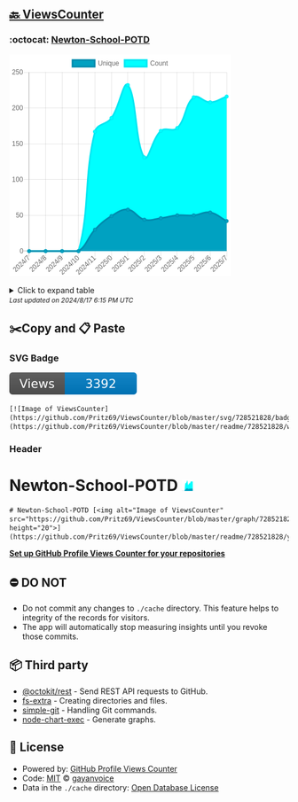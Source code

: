 ## [🔙 ViewsCounter](https://github.com/Pritz69/ViewsCounter)

### :octocat: [Newton-School-POTD](https://github.com/Pritz69/Newton-School-POTD)
![Image of ViewsCounter](https://github.com/Pritz69/ViewsCounter/blob/master/graph/728521828/large/year.png)

<details>
	<summary>Click to expand table</summary>
	<h2>:calendar: Year Page Views Table</h2>
<table>
	<tr>
		<th>
			Last Updated
		</th>
		<th>
			Unique
		</th>
		<th>
			Count
		</th>
	</tr>
	<tr>
		<td>
			<code>2024/8/1</code>
		</td>
		<td>
			<code>42</code>
		</td>
		<td>
			<code>216</code>
		</td>
	</tr>
	<tr>
		<td>
			<code>2024/7/1</code>
		</td>
		<td>
			<code>54</code>
		</td>
		<td>
			<code>208</code>
		</td>
	</tr>
	<tr>
		<td>
			<code>2024/6/1</code>
		</td>
		<td>
			<code>50</code>
		</td>
		<td>
			<code>215</code>
		</td>
	</tr>
	<tr>
		<td>
			<code>2024/5/1</code>
		</td>
		<td>
			<code>50</code>
		</td>
		<td>
			<code>172</code>
		</td>
	</tr>
	<tr>
		<td>
			<code>2024/4/1</code>
		</td>
		<td>
			<code>46</code>
		</td>
		<td>
			<code>168</code>
		</td>
	</tr>
	<tr>
		<td>
			<code>2024/3/1</code>
		</td>
		<td>
			<code>44</code>
		</td>
		<td>
			<code>131</code>
		</td>
	</tr>
	<tr>
		<td>
			<code>2024/2/1</code>
		</td>
		<td>
			<code>58</code>
		</td>
		<td>
			<code>232</code>
		</td>
	</tr>
	<tr>
		<td>
			<code>2024/1/1</code>
		</td>
		<td>
			<code>49</code>
		</td>
		<td>
			<code>186</code>
		</td>
	</tr>
	<tr>
		<td>
			<code>2023/12/1</code>
		</td>
		<td>
			<code>30</code>
		</td>
		<td>
			<code>167</code>
		</td>
	</tr>
	<tr>
		<td>
			<code>2023/11/1</code>
		</td>
		<td>
			<code>0</code>
		</td>
		<td>
			<code>0</code>
		</td>
	</tr>
	<tr>
		<td>
			<code>2023/10/1</code>
		</td>
		<td>
			<code>0</code>
		</td>
		<td>
			<code>0</code>
		</td>
	</tr>
	<tr>
		<td>
			<code>2023/9/1</code>
		</td>
		<td>
			<code>0</code>
		</td>
		<td>
			<code>0</code>
		</td>
	</tr>
	<tr>
		<td>
			<code>2023/8/1</code>
		</td>
		<td>
			<code>0</code>
		</td>
		<td>
			<code>0</code>
		</td>
	</tr>
</table>

</details>
<small><i>Last updated on 2024/8/17 6:15 PM UTC</i></small>

## ✂️Copy and 📋 Paste
### SVG Badge
[![Image of ViewsCounter](https://github.com/Pritz69/ViewsCounter/blob/master/svg/728521828/badge.svg)](https://github.com/Pritz69/ViewsCounter/blob/master/readme/728521828/week.md)
```readme
[![Image of ViewsCounter](https://github.com/Pritz69/ViewsCounter/blob/master/svg/728521828/badge.svg)](https://github.com/Pritz69/ViewsCounter/blob/master/readme/728521828/week.md)
```
### Header
# Newton-School-POTD [<img alt="Image of ViewsCounter" src="https://github.com/Pritz69/ViewsCounter/blob/master/graph/728521828/small/year.png" height="20">](https://github.com/Pritz69/ViewsCounter/blob/master/readme/728521828/year.md)
```readme
# Newton-School-POTD [<img alt="Image of ViewsCounter" src="https://github.com/Pritz69/ViewsCounter/blob/master/graph/728521828/small/year.png" height="20">](https://github.com/Pritz69/ViewsCounter/blob/master/readme/728521828/year.md)
```
[**Set up GitHub Profile Views Counter for your repositories**](https://github.com/gayanvoice/github-profile-views-counter)
## ⛔ DO NOT
- Do not commit any changes to `./cache` directory. This feature helps to integrity of the records for visitors.
- The app will automatically stop measuring insights until you revoke those commits.
## 📦 Third party

- [@octokit/rest](https://www.npmjs.com/package/@octokit/rest) - Send REST API requests to GitHub.
- [fs-extra](https://www.npmjs.com/package/fs-extra) - Creating directories and files.
- [simple-git](https://www.npmjs.com/package/simple-git) - Handling Git commands.
- [node-chart-exec](https://www.npmjs.com/package/node-chart-exec) - Generate graphs.
## 📄 License
- Powered by: [GitHub Profile Views Counter](https://github.com/gayanvoice/github-profile-views-counter)
- Code: [MIT](./LICENSE) © [gayanvoice](https://github.com/gayanvoice/github-profile-views-counter)
- Data in the `./cache` directory: [Open Database License](https://opendatacommons.org/licenses/odbl/1-0/)